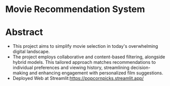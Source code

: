 # Movie Recommendation System
# **Abstract**
- This project aims to simplify movie selection in today's overwhelming digital landscape. 
- The project employs collaborative and content-based filtering, alongside hybrid models. This tailored approach matches recommendations to individual preferences and viewing history, streamlining decision-making and enhancing engagement with personalized film suggestions.
- Deployed Web at Streamlit:https://popcornpicks.streamlit.app/
